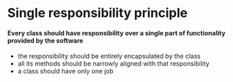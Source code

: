 # Single responsibility principle

#### Every class should have responsibility over a single part of functionality provided by the software
- the responsibility should be entirely encapsulated by the class
- all its methods should be narrowly aligned with that responsibility
- a class should have only one job


